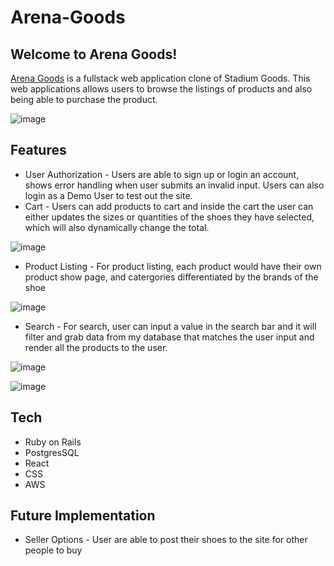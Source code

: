 # Arena-Goods

## Welcome to Arena Goods!



[Arena Goods](https://arena-goods.herokuapp.com/) is a fullstack web application clone of Stadium Goods. This web applications allows users to browse the listings of products and also being able to purchase the product.

![image](https://user-images.githubusercontent.com/109801026/229180461-417c318d-57e8-4747-92b6-76b79765e021.png)

## Features
* User Authorization - Users are able to sign up or login an account, shows error handling when user submits an invalid input. Users can also login as a Demo User to test out the site.
* Cart - Users can add products to cart and inside the cart the user can either updates the sizes or quantities of the shoes they have selected, which will also dynamically change the total.

![image](https://user-images.githubusercontent.com/109801026/229180901-cb32f430-ac4d-4276-9c0c-22dc772b909d.png)

* Product Listing - For product listing, each product would have their own product show page, and catergories differentiated by the brands of the shoe

![image](https://user-images.githubusercontent.com/109801026/229180735-cffe6a05-c02e-4297-a836-e80b382cfbea.png)

* Search - For search, user can input a value in the search bar and it will filter and grab data from my database that matches the user input and render all the products to the user.

![image](https://user-images.githubusercontent.com/109801026/229181044-90cf9403-8fdc-4cf8-8070-81db54ad6638.png)

![image](https://user-images.githubusercontent.com/109801026/229181125-224da12d-9233-46da-bf6a-10e35b18523a.png)

## Tech

* Ruby on Rails
* PostgresSQL
* React
* CSS
* AWS

## Future Implementation

* Seller Options - User are able to post their shoes to the site for other people to buy
